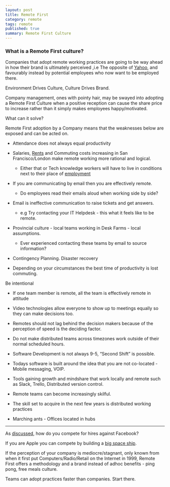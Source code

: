 ```yaml
---
layout: post
title: Remote First
category: remote
tags: remote
published: true
summary: Remote First Culture
---
```


### What is a Remote First culture?

Companies that adopt remote working practices are going to be way ahead in how their brand is ultimately perceived ,i.e The opposite of [Yahoo](http://allthingsd.com/20130222/physically-together-heres-the-internal-yahoo-no-work-from-home-memo-which-extends-beyond-remote-workers/), and favourably instead by potential employees who now want to be employed there.

Environment Drives Culture, Culture Drives Brand.

Company management, ones with pointy hair, may be swayed into adopting a Remote First Culture when a positive reception can cause the share price to increase rather than it simply makes employees happy/motivated.

What can it solve?

Remote First adoption by a Company means that the weaknesses below are exposed and can be acted on.

* Attendance does not always equal productivity

* Salaries, [Rents](https://www.zumper.com/blog/2015/03/san-francisco-rent-prices-continue-rapid-rise-february/) and Commuting costs increasing in San Francisco/London make remote working more rational and logical.
  * Either that or Tech knowledge workers will have to live in conditions next to their place of [employment](https://www.apple.com/supplier-responsibility/progress-report/)
 
* If you are communicating by email then you are effectively remote. 
  * Do employees read their emails aloud when working side by side?

* Email is ineffective communication to raise tickets and get answers.
  * e.g Try contacting your IT Helpdesk - this what it feels like to be remote.

* Provincial culture - local teams working in Desk Farms - local assumptions.
  * Ever experienced contacting these teams by email to source information? 

* Contingency Planning. Disaster recovery
 
* Depending on your circumstances the best time of productivity is lost commuting.

Be intentional

* If one team member is remote, all the team is effectively remote in attitude

* Video technologies allow everyone to show up to meetings equally so they can make decisions too.

* Remotes should not lag behind the decision makers because of the perception of speed is the deciding factor.

* Do not make distributed teams across timezones work outside of their normal scheduled hours.

* Software Development is not always 9-5, “Second Shift” is possible.

* Todays software is built around the idea that you are not co-located - Mobile messaging, VOIP. 

* Tools gaining growth and mindshare that work locally and remote such as Slack, Trello, Distributed version control.

* Remote teams can become increasingly skilful.

* The skill set to acquire in the next few years is distributed working practices

* Marching ants - Offices located in hubs

___

As [discussed](/facebook/2015/04/05/Facebook-openplan/), how do you compete for hires against Facebook?

If you are Apple you can compete by building a [big space ship](http://www.cupertino.org/index.aspx?page=1107).

If the perception of your company is mediocre/stagnant, only known from when it first put Computers/Radio/Retail on the Internet in 1999, Remote First offers a methodology and a brand instead of adhoc benefits - ping pong, free meals culture.

Teams can adopt practices faster than companies. Start there.
